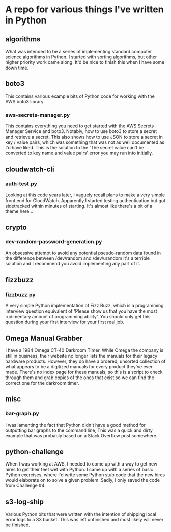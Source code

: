 # A repo for various things I've written in Python

## algorithms
What was intended to be a series of implementing standard computer science algorithms in Python.
I started with sorting algorithms, but other higher priority work came along.
It'd be nice to finish this when I have some down time.

## boto3
This contains various example bits of Python code for working with the AWS boto3 library

### aws-secrets-manager.py
This contains everything you need to get started with the AWS Secrets Manager Service and boto3.
Notably, how to use boto3 to store a secret and retrieve a secret.
This also shows how to use JSON to store a secret in key / value pairs, which was something that was not as well documented as I'd have liked.
This is the solution to the 'The secret value can't be converted to key name and value pairs' error you may run into initially.

## cloudwatch-cli
### auth-test.py
Looking at this code years later, I vaguely recall plans to make a very simple front end for CloudWatch.
Apparently I started testing authentication but got sidetracked within minutes of starting.
It's almost like there's a bit of a theme here...

## crypto
### dev-random-password-generation.py
An obsessive attempt to avoid any potential pseudo-random data found in the difference between /dev/random and /dev/urandom
It's a terrible solution and I recommend you avoid implementing any part of it.

## fizzbuzz
### fizzbuzz.py
A very simple Python implementation of Fizz Buzz, which is a programming interview question equivalent of 'Please show us that you have the most rudimentary amount of programming ability'. You should only get this question during your first interview for your first real job.

## Omega Manual Grabber
I have a 1984 Omega CT-40 Darkroom Timer. While Omega the company is still in business, their website no longer lists the manuals for their legacy hardware products.
However, they do have a ordered, unsorted collection of what appears to be a digitized manuals for every product they've ever made. There's no index page for these manuals,
so this is a script to check through them and grab copies of the ones that exist so we can find the correct one for the darkroom timer.

## misc
### bar-graph.py
I was lamenting the fact that Python didn't have a good method for outputting bar graphs to the command line,
This was a quick and dirty example that was probably based on a Stack Overflow post somewhere.

## python-challenge
When I was working at AWS, I needed to come up with a way to get new hires to get their feet wet with Python.
I came up with a series of basic Python exercises, where I'd write some Python stub code that the new hires would elaborate on to solve a given problem.
Sadly, I only saved the code from Challenge \#4.

## s3-log-ship
Various Python bits that were written with the intention of shipping local error logs to a S3 bucket.
This was left unfinished and most likely will never be finished.
